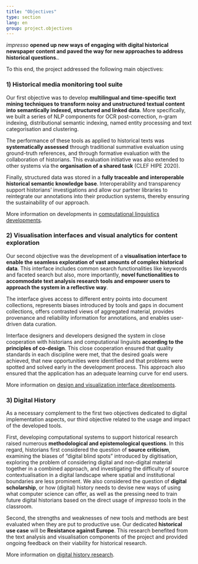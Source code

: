 ```yaml
---
title: "Objectives"
type: section
lang: en
group: project.objectives
---
```


*impresso* <strong>opened up new ways of engaging with digital historical newspaper content and paved the way for new approaches to address historical questions.</strong>.

<!-- more -->

To this end, the project addressed the following main objectives:  



### 1) Historical media monitoring tool suite

Our first objective was to develop **multilingual and time-specific text mining techniques to transform noisy and unstructured textual content into semantically indexed, structured and linked data**. More specifically, we built a series of NLP components for OCR post-correction, n-gram indexing, distributional semantic indexing, named entity processing and text categorisation and clustering.

The performance of these tools as applied to historical texts was **systematically assessed** through traditional summative evaluation using ground-truth references, and through formative evaluation with the collaboration of historians. This evaluation initiative was also extended to other systems via the **organisation of a shared task** (CLEF HIPE 2020).

Finally, structured data was stored in a **fully traceable and interoperable historical semantic knowledge base**. Interoperability and transparency support historians’ investigations and allow our partner libraries to reintegrate our annotations into their production systems, thereby ensuring the sustainability of our approach.

More information on developments in  [computational linguistics developments](/project/linguistics/).



### 2) Visualisation interfaces and visual analytics for content exploration

Our second objective was the development of a **visualisation interface to enable the seamless exploration of vast amounts of complex historical data**. This interface includes common search functionalities like keywords and faceted search but also, more importantly, **novel functionalities to accommodate text analysis research tools and empower users to approach the system in a reflective way**.

The interface gives access to different entry points into document collections, represents biases introduced by tools and gaps in document collections, offers contrasted views of aggregated material, provides provenance and reliability information for annotations, and enables user-driven data curation.

Interface designers and developers designed the system in close cooperation with historians and computational linguists **according to the principles of co-design**. This close cooperation ensured that quality standards in each discipline were met, that the desired goals were achieved, that new opportunities were identified and that problems were spotted and solved early in the development process. This approach also ensured that the application has an adequate learning curve for end users.

More information on [design and visualization interface developments](/project/design/).



### 3) Digital History

As a necessary complement to the first two objectives dedicated to digital implementation aspects, our third objective related to the usage and impact of the developed tools.

First, developing computational systems to support historical research raised numerous **methodological and epistemological questions**. In this regard, historians first considered the question of **source criticism**, examining the biases of “digital blind spots” introduced by digitisation, exploring the problem of considering digital and non-digital material together in a combined approach, and investigating the difficulty of source contextualisation in a digital landscape where spatial and institutional boundaries are less prominent. We also considered the question of **digital scholarship**, or how (digital) history needs to devise new ways of using what computer science can offer, as well as the pressing need to train future digital historians based on the direct usage of _impresso_ tools in the classroom.

Second, the strengths and weaknesses of new tools and methods are best evaluated when they are put to productive use. Our dedicated **historical use case** will be **Resistance against Europe**. This research benefited from the text analysis and visualisation components of the project and provided ongoing feedback on their viability for historical research.


More information on [digital history research](/project/history/).

